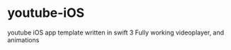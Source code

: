 # youtube-iOS
youtube iOS app template written in swift 3
Fully working videoplayer, and animations

<div style="max-width: 500px;" id="_giphy_hwCahHAD1tNHa"></div><script>var _giphy = _giphy || []; _giphy.push({id: "hwCahHAD1tNHa",w: 268, h: 480, clickthrough_url: "https://giphy.com/gifs/hwCahHAD1tNHa"});var g = document.createElement("script"); g.type = "text/javascript"; g.async = true;g.src = ("https:" == document.location.protocol ? "https://" : "http://") + "giphy.com/static/js/widgets/embed.js";var s = document.getElementsByTagName("script")[0]; s.parentNode.insertBefore(g, s);</script>
